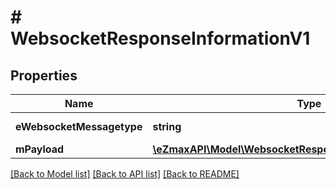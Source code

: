 # # WebsocketResponseInformationV1

## Properties

Name | Type | Description | Notes
------------ | ------------- | ------------- | -------------
**eWebsocketMessagetype** | **string** | The Type of message |
**mPayload** | [**\eZmaxAPI\Model\WebsocketResponseInformationV1MPayload**](WebsocketResponseInformationV1MPayload.md) |  |

[[Back to Model list]](../../README.md#models) [[Back to API list]](../../README.md#endpoints) [[Back to README]](../../README.md)
